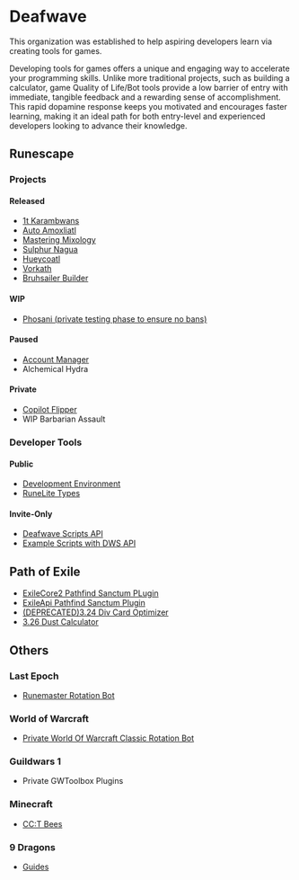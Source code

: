 # Deafwave
This organization was established to help aspiring developers learn via creating tools for games.

Developing tools for games offers a unique and engaging way to accelerate your programming skills. Unlike more traditional projects, such as building a calculator, game Quality of Life/Bot tools provide a low barrier of entry with immediate, tangible feedback and a rewarding sense of accomplishment. This rapid dopamine response keeps you motivated and encourages faster learning, making it an ideal path for both entry-level and experienced developers looking to advance their knowledge.

## Runescape
### Projects
#### Released
- [1t Karambwans](https://discord.com/channels/798214351899197491/1250571698718118031/1250571698718118031)
- [Auto Amoxliatl](https://discord.com/channels/798214351899197491/1292130699138170890/1292130699138170890)
- [Mastering Mixology](https://discord.com/channels/798214351899197491/1289787932424536064/1289787932424536064)
- [Sulphur Nagua](https://discord.com/channels/798214351899197491/1294419278170423408/1294419278170423408)
- [Hueycoatl](https://discord.com/channels/798214351899197491/1294229700901732363)
- [Vorkath](https://discord.com/channels/798214351899197491/1307501843416485930)
- [Bruhsailer Builder](https://discord.com/channels/798214351899197491/1334455227629441085)

#### WIP
- [Phosani (private testing phase to ensure no bans)](https://github.com/deafwave/osrs-phosani)

#### Paused
- [Account Manager](https://github.com/deafwave/osrs-account-manager)
- Alchemical Hydra

#### Private
- [Copilot Flipper](https://github.com/deafwave/osrs-flipper)
- WIP Barbarian Assault

### Developer Tools

#### Public
- [Development Environment](https://github.com/deafwave/osrs-botmaker-typescript)
- [RuneLite Types](https://www.npmjs.com/package/@deafwave/osrs-botmaker-types)

#### Invite-Only
- [Deafwave Scripts API](https://github.com/deafwave/osrs-botmaker-api)
- [Example Scripts with DWS API](https://github.com/deafwave/osrs-botmaker-scripts)

## Path of Exile
- [ExileCore2 Pathfind Sanctum PLugin](https://github.com/deafwave/PathfindSanctum-PoE2)
- [ExileApi Pathfind Sanctum Plugin](https://github.com/deafwave/PathfindSanctum)
- [(DEPRECATED)3.24 Div Card Optimizer](https://github.com/ChandlerFerry/POE-Div-Card-Optimizer)
- [3.26 Dust Calculator](https://github.com/ChandlerFerry/POE-Dust-Calculator)

## Others

### Last Epoch
- [Runemaster Rotation Bot](https://github.com/deafwave/Last-Epoch-Macro)

### World of Warcraft
- [Private World Of Warcraft Classic Rotation Bot](https://github.com/deafwave/wow-scripts)

### Guildwars 1
- Private GWToolbox Plugins

### Minecraft
- [CC:T Bees](https://github.com/deafwave/minecraft-bees)

### 9 Dragons
- [Guides](https://github.com/deafwave/9dragons-guide/tree/main?tab=readme-ov-file#table-of-contents)

